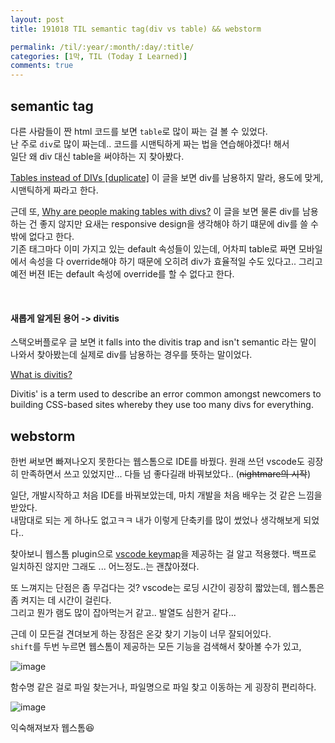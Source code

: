 ```yaml
---
layout: post
title: 191018 TIL semantic tag(div vs table) && webstorm

permalink: /til/:year/:month/:day/:title/
categories: [1막, TIL (Today I Learned)]
comments: true
---
```


## **semantic tag**

다른 사람들이 짠 html 코드를 보면 `table`로 많이 짜는 걸 볼 수 있었다.  
난 주로 `div`로 많이 짜는데.. 코드를 시맨틱하게 짜는 법을 연습해야겠다! 해서  
일단 왜 div 대신 table을 써야하는 지 찾아봤다. 

[Tables instead of DIVs [duplicate]](https://stackoverflow.com/questions/30251/tables-instead-of-divs) 
이 글을 보면 div를 남용하지 말라, 용도에 맞게, 시맨틱하게 짜라고 한다.

근데 또, [Why are people making tables with divs?](https://softwareengineering.stackexchange.com/questions/277778/why-are-people-making-tables-with-divs) 
이 글을 보면 물론 div를 남용하는 건 좋지 않지만 요새는 responsive design을 생각해야 하기 떄문에 div를 쓸 수 밖에 없다고 한다.   
기존 태그마다 이미 가지고 있는 default 속성들이 있는데, 어차피 table로 짜면 모바일에서 속성을 다 override해야 하기 때문에 오히려 div가 효율적일 수도 있다고.. 
그리고 예전 버젼 IE는 default 속성에 override를 할 수 없다고 한다.  

<br>

#### **새롭게 알게된 용어 -> divitis**

스택오버플로우 글 보면 it falls into the divitis trap and isn't semantic 라는 말이 나와서 찾아봤는데 실제로 div를 남용하는 경우를 뜻하는 말이었다. 

[What is divitis?](https://www.tyssendesign.com.au/articles/faqs/what-is-divitis/)

Divitis' is a term used to describe an error common amongst newcomers to building CSS-based sites whereby they use too many divs for everything.


## **webstorm**

한번 써보면 빠져나오지 못한다는 웹스톰으로 IDE를 바꿨다. 
원래 쓰던 vscode도 굉장히 만족하면서 쓰고 있었지만... 다들 넘 좋다길래 바꿔보았다.. (~~nightmare의 시작~~)

일단, 개발시작하고 처음 IDE를 바꿔보았는데, 마치 개발을 처음 배우는 것 같은 느낌을 받았다.  
내맘대로 되는 게 하나도 없고ㅋㅋ 내가 이렇게 단축키를 많이 썼었나 생각해보게 되었다..  

찾아보니 웹스톰 plugin으로 [vscode keymap](https://plugins.jetbrains.com/plugin/12062-vs-code-keymap)을 제공하는 걸 알고 적용했다. 
백프로 일치하진 않지만 그래도 ... 어느정도..는 괜찮아졌다. 

또 느껴지는 단점은 좀 무겁다는 것? vscode는 로딩 시간이 굉장히 짧았는데, 웹스톰은 좀 켜지는 데 시간이 걸린다.  
그리고 뭔가 램도 많이 잡아먹는거 같고.. 발열도 심한거 같다... 

근데 이 모든걸 견뎌보게 하는 장점은 온갖 찾기 기능이 너무 잘되어있다.  
`shift`를 두번 누르면 웹스톰이 제공하는 모든 기능을 검색해서 찾아볼 수가 있고, 

![image](https://user-images.githubusercontent.com/40848630/67146986-91ce2580-f2cb-11e9-8b3a-a5afcb7c64b8.png)
 
함수명 같은 걸로 파일 찾는거나, 파일명으로 파일 찾고 이동하는 게 굉장히 편리하다. 

![image](https://user-images.githubusercontent.com/40848630/67147031-de196580-f2cb-11e9-854c-150efa717412.png)

익숙해져보자 웹스톰😆

